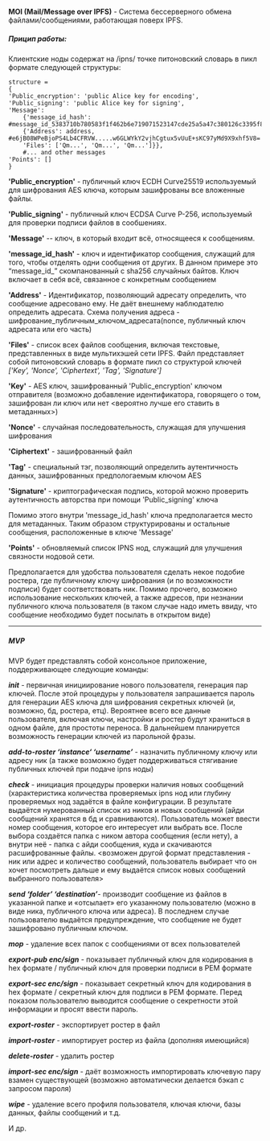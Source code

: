 **MOI (Mail/Message over IPFS)** - Система бессерверного обмена файлами/сообщениями, работающая поверх IPFS.

##### Прицип работы:

Клиентские ноды содержат на /ipns/ точке питоновский словарь в пикл формате следующей структуры:

```
structure = 
{
'Public_encryption': 'public Alice key for encoding', 
'Public_signing': 'public Alice key for signing', 
'Message': 
	{'message_id_hash': #message_id_5383710b780583f1f462b6e719071523147cde25a5a47c380126c3395f84b9b3
	{'Address': address,  #e6jB08WPeBjoPS4Lb4CFRVW.....w6GLWYkY2vjhCgtux5vUuE+sKC97yMd9X9xhf5V8=
    'Files': ['Qm...', 'Qm...', 'Qm...']}},
    #... and other messages
'Points': []
}
```
**'Public_encryption'** - публичный ключ ECDH Curve25519 используемый для шифрования AES ключа, которым зашифрованы все вложенные файлы.

**'Public_signing'** - публичный ключ ECDSA Curve P-256, используемый для проверки подписи файлов в сообшениях.

**'Message'** 
-- ключ, в который входит всё, относящееся к сообщениям.

**'message_id_hash'** - ключ и идентификатор сообщения, служащий для того, чтобы отделять одни сообщения от других. В данном примере это “message_id_” скомпанованный с sha256 случайных байтов. Ключ включает в себя всё, связанное с конкретным сообщением

**'Address'** - Идентификатор, позволяющий адресату определить, что сообщение адресовано ему. Не даёт внешнему наблюдателю определить адресата. Схема получения адреса - шифрование_публичным_ключом_адресата(nonce, публичный ключ адресата или его часть)

**'Files'** - список всех файлов сообщения, включая текстовые, представленных в виде мультихэшей сети IPFS. Файл представляет собой питоновский словарь в формате пикл со структурой ключей 
_['Key', 'Nonce', 'Ciphertext', 'Tag', 'Signature']_

**'Key'** - AES ключ, зашифрованный 'Public_encryption' ключом отправителя (возможно добавление идентификатора, говорящего о том, зашифрован ли ключ или нет <вероятно лучше его ставить в метаданных>)

**'Nonce'** - случайная последовательность, служащая для улучшения шифрования

**'Ciphertext'** - зашифрованный файл

**'Tag'** - специальный тэг, позволяющий определить аутентичность данных, зашифрованных предпологаемым ключом AES

**'Signature'** - криптографическая подпись, которой можно проверить аутентичность авторства при помощи 'Public_signing' ключа

Помимо этого внутри 'message_id_hash' ключа предполагается место для метаданных.
Таким образом структурированы и остальные сообщения, расположенные в ключе 'Message'

**'Points'** - обновляемый список IPNS нод, служащий для улучшения связности нодовой сети.


Предполагается для удобства пользователя сделать некое подобие ростера, где публичному ключу шифрования (и по возможности подписи) будет соответствовать ник. Помимо прочего, возможно использование нескольких ключей, а также адресов, при незнании публичного ключа пользователя (в таком случае надо иметь ввиду, что сообщение необходимо будет посылать в открытом виде) 

___________________________________________________

##### MVP
MVP будет представлять собой консольное приложение, поддерживающее следующие команды:

_**init**_ - первичная инициирование нового пользователя, генерация пар ключей. После этой процедуры у пользователя запрашивается пароль для генерации AES ключа для шифрования секретных ключей (и, возможно, бд, ростера, етц). Вероятнее всего все данные пользователя, включая ключи, настройки и ростер будут храниться в одном файле, для простоты переноса. В дальнейшем планируется возможность генерации ключей из парольной фразы.
 
_**add-to-roster ‘instance‘ ‘username’**_ - назначить публичному ключу или адресу ник (а также возможно будет поддерживаться стягивание публичных ключей при подаче ipns ноды) 

_**check**_ - инициация процедуры проверки наличия новых сообщений (характеристика количества проверяемых ipns нод или глубину проверяемых нод задаётся в файле конфигурации. В результате выдаётся нумерованный список из ников и новых сообщений (айди сообщений хранятся в бд и сравниваются). Пользователь может ввести номер сообщения, которое его интересует или выбрать все. После выбора создаётся папка с ником автора сообщения (если нету), а внутри неё - папка с айди сообщения, куда и скачиваются расшифрованные файлы.
<возможен другой формат представления - ник или адрес и количество сообщений, пользователь выбирает что он хочет посмотреть дальше и ему выдаётся  список новых сообщений выбранного пользователя>

_**send ‘folder’ ‘destination’**_- производит сообщение из файлов в указанной папке и «отсылает» его указанному пользователю (можно в виде ника, публичного ключа или адреса). В последнем случае пользователю выдаётся предупреждение, что сообщение не будет зашифровано публичным ключом.

_**mop**_ - удаление всех папок с сообщениями от всех пользователей

_**export-pub enc/sign**_ - показывает публичный ключ для кодирования в hex формате / публичный ключ для проверки подписи в PEM формате

_**export-sec enc/sign**_ - показывает секретный ключ для кодирования в hex формате / секретный ключ для подписи в PEM формате. Перед показом пользователю выводится сообщение о секретности этой информации и просят ввести пароль.

_**export-roster**_ - экспортирует ростер в файл

_**import-roster**_ - импортирует ростер из файла (дополняя имеющийся)

_**delete-roster**_ - удалить ростер

_**import-sec enc/sign**_ - даёт возможность импортировать ключевую пару взамен существующей (возможно автоматически делается бэкап с запросом пароля)

_**wipe**_ - удаление всего профиля пользователя, ключая ключи, базы данных, файлы сообщений и т.д.

И др.
